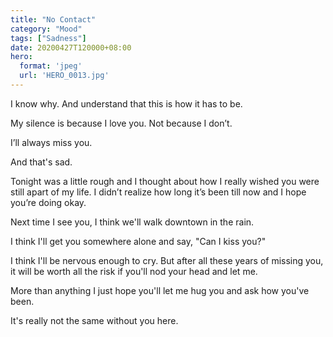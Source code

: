 ```yaml
---
title: "No Contact"
category: "Mood"
tags: ["Sadness"]
date: 20200427T120000+08:00
hero:
  format: 'jpeg'
  url: 'HERO_0013.jpg'
---
```

I know why. And understand that this is how it has to be.

My silence is because I love you. Not because I don’t.

I’ll always miss you.

And that's sad.

Tonight was a little rough and I thought about how I really wished you were still apart of my life. I didn’t realize how long it’s been till now and I hope you’re doing okay.

Next time I see you, I think we'll walk downtown in the rain.

I think I'll get you somewhere alone and say, "Can I kiss you?"

I think I'll be nervous enough to cry. But after all these years of missing you, it will be worth all the risk if you'll nod your head and let me.

More than anything I just hope you'll let me hug you and ask how you've been.

It's really not the same without you here.
